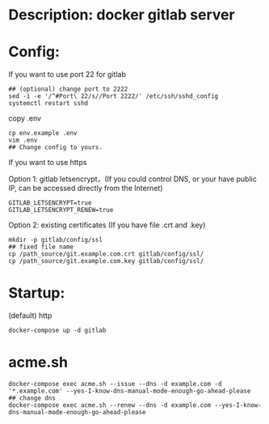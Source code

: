 # Description: docker gitlab server

# Config:
 If you want to use port 22 for gitlab
```shell
## (optional) change port to 2222
sed -i -e '/^#Port\ 22/s//Port 2222/' /etc/ssh/sshd_config
systemctl restart sshd
```

copy .env
```shell
cp env.example .env
vim .env
## Change config to yours.
```

If you want to use https

Option 1: gitlab letsencrypt，(If you could control DNS, or your <server> have public IP, can be accessed directly from the Internet)
```shell
GITLAB_LETSENCRYPT=true
GITLAB_LETSENCRYPT_RENEW=true
```
Option 2: existing certificates (If you have file .crt and .key)
```shell
mkdir -p gitlab/config/ssl
## fixed file name 
cp /path_source/git.example.com.crt gitlab/config/ssl/
cp /path_source/git.example.com.key gitlab/config/ssl/
```

# Startup:
(default) http
```shell
docker-compose up -d gitlab
```



# acme.sh
```
docker-compose exec acme.sh --issue --dns -d example.com -d '*.example.com' --yes-I-know-dns-manual-mode-enough-go-ahead-please
## change dns
docker-compose exec acme.sh --renew --dns -d example.com --yes-I-know-dns-manual-mode-enough-go-ahead-please
```